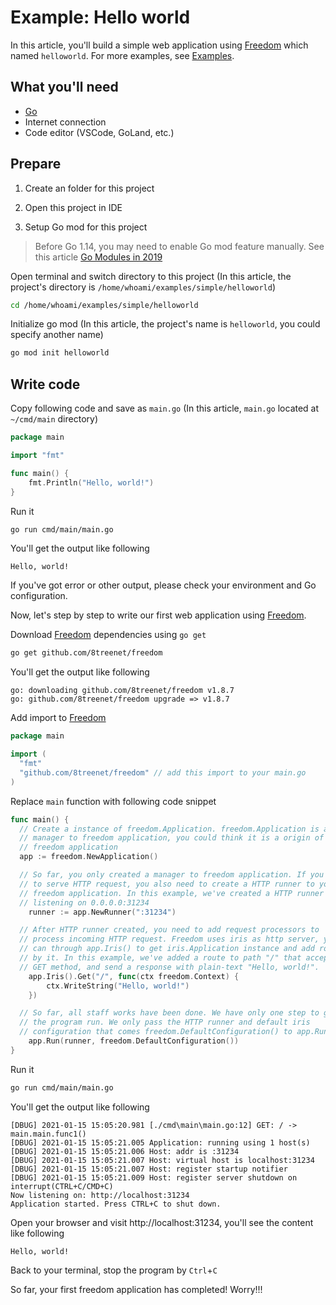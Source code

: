 # Example: Hello world

In this article, you'll build a simple web application using [Freedom](https://github.com/8treenet/freedom) which named `helloworld`. For more examples, see [Examples](https://github.com/go-freedom/examples).

## What you'll need

- [Go](https://golang.org/)
- Internet connection
- Code editor (VSCode, GoLand, etc.)

## Prepare

1. Create an folder for this project

2. Open this project in IDE

3. Setup Go mod for this project
  > Before Go 1.14, you may need to enable Go mod feature manually. See this article [Go Modules in 2019](https://blog.golang.org/modules2019)

  Open terminal and switch directory to this project (In this article, the project's directory is `/home/whoami/examples/simple/helloworld`)

  ```bash
  cd /home/whoami/examples/simple/helloworld
  ```

  Initialize go mod (In this article, the project's name is `helloworld`, you could specify another name)

  ```bash
  go mod init helloworld
  ```

## Write code

Copy following code and save as `main.go` (In this article, `main.go` located at `~/cmd/main` directory)

```go
package main

import "fmt"

func main() {
	fmt.Println("Hello, world!")
}
```

Run it

```bash
go run cmd/main/main.go
```

You'll get the output like following

```plain
Hello, world!
```

If you've got error or other output, please check your environment and Go configuration.

Now, let's step by step to write our first web application using [Freedom](https://github.com/8treenet/freedom).

Download [Freedom](https://github.com/8treenet/freedom) dependencies using `go get`

```bash
go get github.com/8treenet/freedom
```

You'll get the output like following

```plain
go: downloading github.com/8treenet/freedom v1.8.7
go: github.com/8treenet/freedom upgrade => v1.8.7
```

Add import to [Freedom](https://github.com/8treenet/freedom)

```go
package main

import (
  "fmt"
  "github.com/8treenet/freedom" // add this import to your main.go
)
```

Replace `main` function with following code snippet

```go
func main() {
  // Create a instance of freedom.Application. freedom.Application is a
  // manager to freedom application, you could think it is a origin of any
  // freedom application
  app := freedom.NewApplication()

  // So far, you only created a manager to freedom application. If you need
  // to serve HTTP request, you also need to create a HTTP runner to your
  // freedom application. In this example, we've created a HTTP runner and
  // listening on 0.0.0.0:31234
	runner := app.NewRunner(":31234")

  // After HTTP runner created, you need to add request processors to
  // process incoming HTTP request. Freedom uses iris as http server, you
  // can through app.Iris() to get iris.Application instance and add routes
  // by it. In this example, we've added a route to path "/" that accepts
  // GET method, and send a response with plain-text "Hello, world!".
	app.Iris().Get("/", func(ctx freedom.Context) {
		ctx.WriteString("Hello, world!")
	})

  // So far, all staff works have been done. We have only one step to get
  // the program run. We only pass the HTTP runner and default iris
  // configuration that comes freedom.DefaultConfiguration() to app.Run()
	app.Run(runner, freedom.DefaultConfiguration())
}
```

Run it

```bash
go run cmd/main/main.go
```

You'll get the output like following

```plain
[DBUG] 2021-01-15 15:05:20.981 [./cmd\main\main.go:12] GET: / -> main.main.func1()
[DBUG] 2021-01-15 15:05:21.005 Application: running using 1 host(s)
[DBUG] 2021-01-15 15:05:21.006 Host: addr is :31234
[DBUG] 2021-01-15 15:05:21.007 Host: virtual host is localhost:31234
[DBUG] 2021-01-15 15:05:21.007 Host: register startup notifier
[DBUG] 2021-01-15 15:05:21.009 Host: register server shutdown on interrupt(CTRL+C/CMD+C)
Now listening on: http://localhost:31234
Application started. Press CTRL+C to shut down.
```

Open your browser and visit http://localhost:31234, you'll see the content like following

```plain
Hello, world!
```

Back to your terminal, stop the program by `Ctrl`+`C`

So far, your first freedom application has completed! Worry!!!

